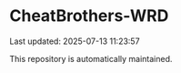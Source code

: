 # CheatBrothers-WRD

Last updated: 2025-07-13 11:23:57

This repository is automatically maintained.
